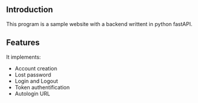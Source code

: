## Introduction

This program is a sample website with a backend writtent in python fastAPI.

## Features

It implements:

* Account creation
* Lost password
* Login and Logout
* Token authentification
* Autologin URL

